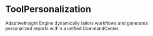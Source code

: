 # ToolPersonalization
AdaptiveInsight Engine dynamically tailors workflows and generates personalized reports within a unified CommandCenter.
